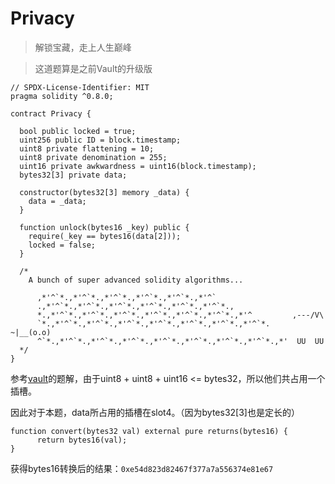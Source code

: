# Privacy

> 解锁宝藏，走上人生巅峰

> 这道题算是之前Vault的升级版

```solidity
// SPDX-License-Identifier: MIT
pragma solidity ^0.8.0;

contract Privacy {

  bool public locked = true;
  uint256 public ID = block.timestamp;
  uint8 private flattening = 10;
  uint8 private denomination = 255;
  uint16 private awkwardness = uint16(block.timestamp);
  bytes32[3] private data;

  constructor(bytes32[3] memory _data) {
    data = _data;
  }
  
  function unlock(bytes16 _key) public {
    require(_key == bytes16(data[2]));
    locked = false;
  }

  /*
    A bunch of super advanced solidity algorithms...

      ,*'^`*.,*'^`*.,*'^`*.,*'^`*.,*'^`*.,*'^`
      .,*'^`*.,*'^`*.,*'^`*.,*'^`*.,*'^`*.,*'^`*.,
      *.,*'^`*.,*'^`*.,*'^`*.,*'^`*.,*'^`*.,*'^`*.,*'^         ,---/V\
      `*.,*'^`*.,*'^`*.,*'^`*.,*'^`*.,*'^`*.,*'^`*.,*'^`*.    ~|__(o.o)
      ^`*.,*'^`*.,*'^`*.,*'^`*.,*'^`*.,*'^`*.,*'^`*.,*'^`*.,*'  UU  UU
  */
}
```

参考[vault](https://github.com/magiconch/ethernaut-/blob/main/Vault.md)的题解，由于uint8 + uint8 + uint16 <= bytes32，所以他们共占用一个插槽。

因此对于本题，data所占用的插槽在slot4。（因为bytes32[3]也是定长的）

```solidity
function convert(bytes32 val) external pure returns(bytes16) {
      return bytes16(val);
}

```

获得bytes16转换后的结果：`0xe54d823d82467f377a7a556374e81e67`









